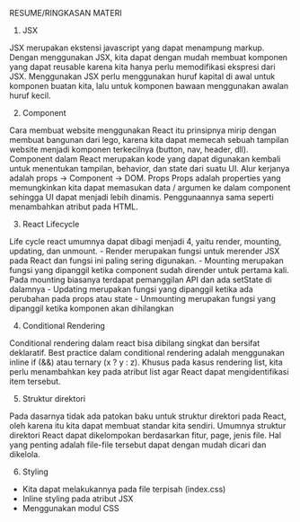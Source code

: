 RESUME/RINGKASAN MATERI

1. JSX 
<p>JSX merupakan ekstensi javascript yang dapat menampung markup. Dengan menggunakan JSX, kita dapat dengan mudah membuat komponen yang dapat reusable karena kita hanya perlu memodifikasi ekspresi dari JSX. Menggunakan JSX perlu menggunakan huruf kapital di awal untuk komponen buatan kita, lalu untuk komponen bawaan menggunakan awalan huruf kecil.</p>

2. Component 
<p>Cara membuat website menggunakan React itu prinsipnya mirip dengan membuat bangunan dari lego, karena kita dapat memecah sebuah tampilan website menjadi komponen terkecilnya (button, nav, header, dll). Component dalam React merupakan kode yang dapat digunakan kembali untuk menentukan tampilan, behavior, dan state dari suatu UI. Alur kerjanya adalah props → Component → DOM.
Props Props adalah properties yang memungkinkan kita dapat memasukan data / argumen ke dalam component sehingga UI dapat menjadi lebih dinamis. Penggunaannya sama seperti menambahkan atribut pada HTML.</p>

3. React Lifecycle 
<p>Life cycle react umumnya dapat dibagi menjadi 4, yaitu render, mounting, updating, dan unmount. - Render merupakan fungsi untuk merender JSX pada React dan fungsi ini paling sering digunakan. - Mounting merupakan fungsi yang dipanggil ketika component sudah dirender untuk pertama kali. Pada mounting biasanya terdapat pemanggilan API dan ada setState di dalamnya - Updating merupakan fungsi yang dipanggil ketika ada perubahan pada props atau state - Unmounting merupakan fungsi yang dipanggil ketika komponen akan dihilangkan </p>

4. Conditional Rendering 
<p>Conditional rendering dalam react bisa dibilang singkat dan bersifat deklaratif. Best practice dalam conditional rendering adalah menggunakan inline if (&&) atau ternary (x ? y : z). Khusus pada kasus rendering list, kita perlu menambahkan key pada atribut list agar React dapat mengidentifikasi item tersebut.</p>

5. Struktur direktori 
<p>Pada dasarnya tidak ada patokan baku untuk struktur direktori pada React, oleh karena itu kita dapat membuat standar kita sendiri. Umumnya struktur direktori React dapat dikelompokan berdasarkan fitur, page, jenis file. Hal yang penting adalah file-file tersebut dapat dengan mudah dicari dan dikelola.</p>

6. Styling
- Kita dapat melakukannya pada file terpisah (index.css)
- Inline styling pada atribut JSX
- Menggunakan modul CSS